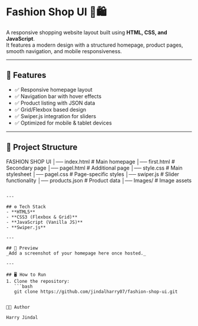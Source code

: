 # Fashion Shop UI 👗🛍️

A responsive shopping website layout built using **HTML, CSS, and JavaScript**.  
It features a modern design with a structured homepage, product pages, smooth navigation, and mobile responsiveness.

---

## 🚀 Features
- ✅ Responsive homepage layout  
- ✅ Navigation bar with hover effects  
- ✅ Product listing with JSON data  
- ✅ Grid/Flexbox based design  
- ✅ Swiper.js integration for sliders  
- ✅ Optimized for mobile & tablet devices  

---
## 📂 Project Structure
FASHION SHOP UI
│── index.html # Main homepage
│── first.html # Secondary page
│── pagel.html # Additional page
│── style.css # Main stylesheet
│── pagel.css # Page-specific styles
│── swiper.js # Slider functionality
│── products.json # Product data
│── Images/ # Image assets
```

---

## ⚙️ Tech Stack
- **HTML5**
- **CSS3 (Flexbox & Grid)**
- **JavaScript (Vanilla JS)**
- **Swiper.js**

---

## 📸 Preview
_Add a screenshot of your homepage here once hosted._

---

## 🖥️ How to Run
1. Clone the repository:
   ```bash
   git clone https://github.com/jindalharry07/fashion-shop-ui.git


👨‍💻 Author

Harry Jindal